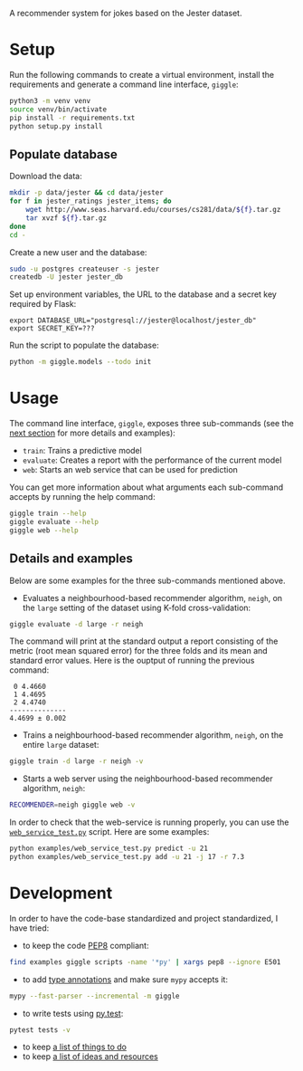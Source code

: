A recommender system for jokes based on the Jester dataset.

# Setup

Run the following commands to create a virtual environment, install the requirements and generate a command line interface, `giggle`:

```bash
python3 -m venv venv
source venv/bin/activate
pip install -r requirements.txt
python setup.py install
```

## Populate database

Download the data:

```bash
mkdir -p data/jester && cd data/jester
for f in jester_ratings jester_items; do
    wget http://www.seas.harvard.edu/courses/cs281/data/${f}.tar.gz
    tar xvzf ${f}.tar.gz
done
cd -
```

Create a new user and the database:

```bash
sudo -u postgres createuser -s jester
createdb -U jester jester_db
```

Set up environment variables, the URL to the database and a secret key required by Flask:

```
export DATABASE_URL="postgresql://jester@localhost/jester_db"
export SECRET_KEY=???
```

Run the script to populate the database:

```bash
python -m giggle.models --todo init
```

# Usage

The command line interface, `giggle`, exposes three sub-commands (see the [next section](#details-and-examples) for more details and examples):

* `train`: Trains a predictive model
* `evaluate`: Creates a report with the performance of the current model
* `web`: Starts an web service that can be used for prediction

You can get more information about what arguments each sub-command accepts by running the help command:

```bash
giggle train --help
giggle evaluate --help
giggle web --help
```

## Details and examples

Below are some examples for the three sub-commands mentioned above.

* Evaluates a neighbourhood-based recommender algorithm, `neigh`, on the `large` setting of the dataset using K-fold cross-validation:

```bash
giggle evaluate -d large -r neigh
```

The command will print at the standard output a report consisting of the metric (root mean squared error) for the three folds and its mean and standard error values. Here is the ouptput of running the previous command:

```
 0 4.4660
 1 4.4695
 2 4.4740
--------------
4.4699 ± 0.002
```

* Trains a neighbourhood-based recommender algorithm, `neigh`, on the entire `large` dataset:

```bash
giggle train -d large -r neigh -v
```

* Starts a web server using the neighbourhood-based recommender algorithm, `neigh`:

```bash
RECOMMENDER=neigh giggle web -v
```

In order to check that the web-service is running properly, you can use the [`web_service_test.py`](examples/web_service_test.py) script. Here are some examples:

```bash
python examples/web_service_test.py predict -u 21
python examples/web_service_test.py add -u 21 -j 17 -r 7.3
```

# Development

In order to have the code-base standardized and project standardized, I have tried:

* to keep the code [PEP8](ihttps://www.python.org/dev/peps/pep-0008/) compliant:

```bash
find examples giggle scripts -name '*py' | xargs pep8 --ignore E501
```

* to add [type annotations](https://docs.python.org/3/library/typing.html) and make sure `mypy` accepts it:

```bash
mypy --fast-parser --incremental -m giggle
```

* to write tests using [py.test](http://doc.pytest.org/en/latest/):

```bash
pytest tests -v
```

* to keep [a list of things to do](../blob/master/TODO.md)
* to keep [a list of ideas and resources](../blob/master/IDEAS.md)
